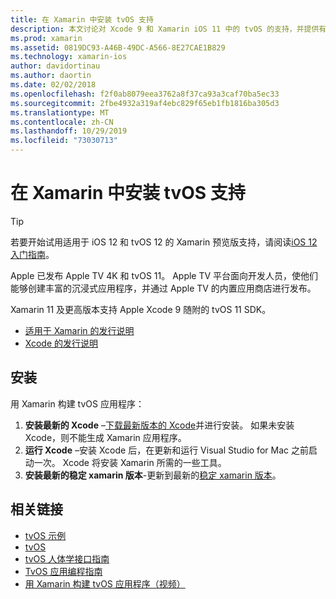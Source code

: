 ```yaml
---
title: 在 Xamarin 中安装 tvOS 支持
description: 本文讨论对 Xcode 9 和 Xamarin iOS 11 中的 tvOS 的支持，并提供有关如何设置以通过 Xamarin 开发 tvOS 应用的简要说明。
ms.prod: xamarin
ms.assetid: 0819DC93-A46B-49DC-A566-8E27CAE1B829
ms.technology: xamarin-ios
author: davidortinau
ms.author: daortin
ms.date: 02/02/2018
ms.openlocfilehash: f2f0ab8079eea3762a8f37ca93a3caf70ba5ec33
ms.sourcegitcommit: 2fbe4932a319af4ebc829f65eb1fb1816ba305d3
ms.translationtype: MT
ms.contentlocale: zh-CN
ms.lasthandoff: 10/29/2019
ms.locfileid: "73030713"
---
```

# <a name="installing-tvos-support-in-xamarin"></a>在 Xamarin 中安装 tvOS 支持

> [!TIP]
> 若要开始试用适用于 iOS 12 和 tvOS 12 的 Xamarin 预览版支持，请阅读[iOS 12 入门指南](~/ios/platform/introduction-to-ios12/get-started.md)。

Apple 已发布 Apple TV 4K 和 tvOS 11。 Apple TV 平台面向开发人员，使他们能够创建丰富的沉浸式应用程序，并通过 Apple TV 的内置应用商店进行发布。

Xamarin 11 及更高版本支持 Apple Xcode 9 随附的 tvOS 11 SDK。

- [适用于 Xamarin 的发行说明](https://docs.microsoft.com/xamarin/ios/release-notes/)
- [Xcode 的发行说明](https://developer.apple.com/library/content/releasenotes/DeveloperTools/RN-Xcode/Chapters/Introduction.html#//apple_ref/doc/uid/TP40001051-CH1-SW876)

## <a name="installation"></a>安装

用 Xamarin 构建 tvOS 应用程序：

1. **安装最新的 Xcode** –[下载最新版本的 Xcode](https://developer.apple.com/xcode/download/)并进行安装。 如果未安装 Xcode，则不能生成 Xamarin 应用程序。 
2. **运行 Xcode** –安装 Xcode 后，在更新和运行 Visual Studio for Mac 之前启动一次。 Xcode 将安装 Xamarin 所需的一些工具。
3. **安装最新的稳定 xamarin 版本**-更新到最新的[稳定 xamarin 版本](https://github.com/xamarin/recipes/tree/master/Recipes/cross-platform/ide/change_updates_channel)。

## <a name="related-links"></a>相关链接

- [tvOS 示例](https://docs.microsoft.com/samples/browse/?products=xamarin&term=Xamarin.iOS+tvOS)
- [tvOS](https://developer.apple.com/tvos/)
- [tvOS 人体学接口指南](https://developer.apple.com/tvos/human-interface-guidelines/)
- [TvOS 应用编程指南](https://developer.apple.com/library/prerelease/tvos/documentation/General/Conceptual/AppleTV_PG/)
- [用 Xamarin 构建 tvOS 应用程序（视频）](https://university.xamarin.com/lightninglectures/tvos-with-xamarin)
